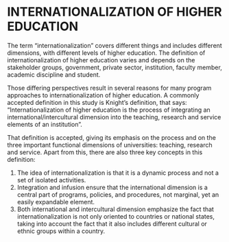 # INTERNATIONALIZATION OF HIGHER EDUCATION

The term “internationalization” covers different things and includes different dimensions, with different levels of higher education. The definition of internationalization of higher education varies and depends on the stakeholder groups, government, private sector, institution, faculty member, academic discipline and student. 

Those differing perspectives result in several reasons for many program approaches to internationalization of higher education. A commonly accepted definition in this study is Knight’s definition, that says: “Internationalization of higher education is the process of integrating an international/intercultural dimension into the teaching, research and service elements of an institution”. 

That definition is accepted, giving its emphasis on the process and on the three important functional dimensions of universities: teaching, research and service. Apart from this, there are also three key concepts in this definition:
1. The idea of internationalization is that it is a dynamic process and not a set of isolated activities. 
1. Integration and infusion ensure that the international dimension is a central part of programs, policies, and procedures, not marginal, yet an easily expandable element. 
1. Both international and intercultural dimension emphasize the fact that internationalization is not only oriented to countries or national states, taking into account the fact that it also includes different cultural or ethnic groups within a country.
